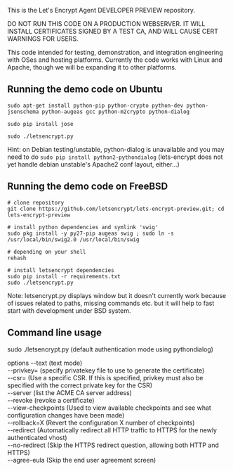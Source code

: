 This is the Let's Encrypt Agent DEVELOPER PREVIEW repository.

DO NOT RUN THIS CODE ON A PRODUCTION WEBSERVER.  IT WILL INSTALL CERTIFICATES SIGNED BY A TEST CA, AND WILL CAUSE CERT WARNINGS FOR USERS.

This code intended for testing, demonstration, and integration engineering
with OSes and hosting platforms.  Currently the code works with Linux and
Apache, though we will be expanding it to other platforms.

## Running the demo code on Ubuntu 

`sudo apt-get install python-pip python-crypto python-dev python-jsonschema python-augeas gcc python-m2crypto python-dialog` 

`sudo pip install jose`

`sudo ./letsencrypt.py`

Hint: on Debian testing/unstable, python-dialog is unavailable and you may
need to do `sudo pip install python2-pythondialog` (lets-encrypt does not yet
handle debian unstable's Apache2 conf layout, either...)

## Running the demo code on FreeBSD

```
# clone repository
git clone https://github.com/letsencrypt/lets-encrypt-preview.git; cd lets-encrypt-preview

# install python dependencies and symlink 'swig'
sudo pkg install -y py27-pip augeas swig ; sudo ln -s /usr/local/bin/swig2.0 /usr/local/bin/swig

# depending on your shell
rehash

# install letsencrypt dependencies
sudo pip install -r requirements.txt
sudo ./letsencrypt.py
```
Note: letsencrypt.py displays window but it doesn't currently work because of issues related to paths, missing commands etc. but it will help to fast start with development under BSD system.

## Command line usage


sudo ./letsencrypt.py  (default authentication mode using pythondialog)
                                                   
options --text (text mode)                              
--privkey= (specify privatekey file to use to generate the certificate)            
--csr= (Use a specific CSR. If this is specified, privkey must also be             
specified with the correct private key for the CSR)                                
--server (list the ACME CA server address)                       
--revoke (revoke a certificate)                                                    
--view-checkpoints (Used to view available checkpoints and see what                
configuration changes have been made)                                              
--rollback=X (Revert the configuration X number of checkpoints)                    
--redirect (Automatically redirect all HTTP traffic to HTTPS for the newly         
authenticated vhost)                                                               
--no-redirect (Skip the HTTPS redirect question, allowing both HTTP and            
HTTPS)                                                                             
--agree-eula (Skip the end user agreement screen)
